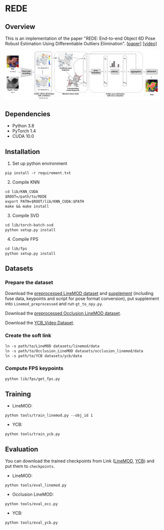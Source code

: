 # REDE

## Overview

This is an implementation of the paper "REDE: End-to-end Object 6D Pose Robust Estimation Using Differentiable Outliers Elimination". [[paper]](https://arxiv.org/abs/2010.12807) [[video]](https://www.youtube.com/watch?v=vU8_nhTmYbM)

![](assets/pipeline.png)

## Dependencies

- Python 3.8
- PyTorch 1.4
- CUDA 10.0

## Installation

1. Set up python environment

```shell
pip install -r requirement.txt
```

2. Compile KNN

```shell
cd lib/KNN_CUDA
$ROOT=/path/to/REDE
export PATH=$ROOT/lib/KNN_CUDA:$PATH
make && make install
```

3. Compile SVD

```shell
cd lib/torch-batch-svd
python setup.py install
```

4. Compile FPS

```shell
cd lib/fps
python setup.py install
```

## Datasets

### Prepare the dataset

Download the [preprocessed LineMOD dataset](https://drive.google.com/drive/folders/19ivHpaKm9dOrr12fzC8IDFczWRPFxho7) and [supplement](https://drive.google.com/file/d/1jnFKyolLUvbE1BhpGxUZRWSaWUP3oMmh/view?usp=sharing) (including fuse data, keypoints and script for pose format conversion), put supplement into `Linemod_preprocessed` and run `gt_to_npy.py`.

Download the [preprocessed Occlusion LineMOD dataset](https://drive.google.com/file/d/11hxQ57jXw-ELSY74AAHDVcx2Eahm4aEq/view?usp=sharing).

Download the [YCB_Video Dataset](https://rse-lab.cs.washington.edu/projects/posecnn/).

### Create the soft link

```shell
ln -s path/to/LineMOD datasets/linemod/data
ln -s path/to/Occlusion_LineMOD datasets/occlusion_linemod/data
ln -s path/to/YCB datasets/ycb/data
```

### Compute FPS keypoints

```shell
python lib/fps/get_fps.py
```

## Training

- LineMOD:

```shell
python tools/train_linemod.py --obj_id 1
```

- YCB:

```shell
python tools/train_ycb.py
```

## Evaluation

You can download the trained checkpoints from Link ([LineMOD](https://drive.google.com/file/d/13TECYXTB_ZRKNNG-WJAtbKZi_hHbGrcw/view?usp=sharing), [YCB](https://drive.google.com/file/d/1hEk579cntYxmngbnXVR9eb_4VxUtyGst/view?usp=sharing)) and put them to `checkpoints`. 

- LineMOD:

```shell
python tools/eval_linemod.py
```

- Occlusion LineMOD:

```shell
python tools/eval_occ.py
```

- YCB:

```shell
python tools/eval_ycb.py
```
